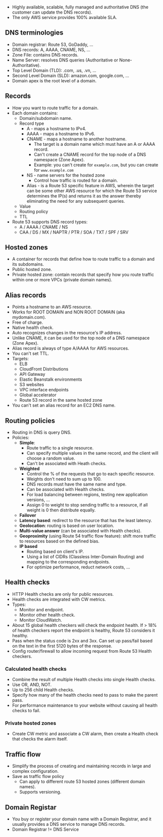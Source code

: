 - Highly available, scalable, fully managed and authoritative DNS (the customer can update the DNS records).
- The only AWS service provides 100% available SLA.
## DNS terminologies
- Domain registrar: Route 53, GoDaddy, ...
- DNS records: A, AAAA, CNAME, NS, ...
- Zone File: contains DNS records.
- Name Server: resolves DNS queries (Authoritative or None-Authoritative).
- Top Level Domain (TLD): .com, .us, .vn, ...
- Second Level Domain (SLD): amazon.com, google.com, ...
- Domain apex is the root level of a domain.
## Records
- How you want to route traffic for a domain.
- Each domain contains:
	- Domain/subdomain name.
	- Record type
		- A - maps a hostname to IPv4.
		- AAAA - maps a hostname to IPv6.
		- CNAME - maps a hostname to another hostname.
			- The target is a domain name which must have an A or AAAA record.
			- Can't create a CNAME record for the top node of a DNS namespace (Zone Apex).
			- Example: you can't create for `example.com`, but you can create for `www.example.com`
		- NS - name servers for the hosted zone
			- Control how traffic is routed for a domain.
		- Alias - is a Route 53 specific feature in AWS, wherein the target can be some other AWS resource for which the Route 53 service determines the IP(s) and returns it as the answer thereby eliminating the need for any subsequent queries.
	- Value
	- Routing policy
	- TTL
- Route 53 supports DNS record types:
	- A / AAAA / CNAME / NS
	- CAA / DS / MX / NAPTR / PTR / SOA / TXT / SPF / SRV
## Hosted zones
- A container for records that define how to route traffic to a domain and its subdomains.
- Public hosted zone.
- Private hosted zone: contain records that specify how you route traffic within one or more VPCs (private domain names).
## Alias records
- Points a hostname to an AWS resource.
- Works for ROOT DOMAIN and NON ROOT DOMAIN (aka mydomain.com).
- Free of charge.
- Native health check.
- Auto recognizes changes in the resource's IP address.
- Unlike CNAME, it can be used for the top node of a DNS namespace (Zone Apex).
- Alias record is always of type A/AAAA for AWS resources.
- You can't set TTL.
- Targets:
	- ELB
	- CloudFront Distributions
	- API Gateway
	- Elastic Beanstalk environments
	- S3 websites
	- VPC interface endpoints
	- Global accelerator
	- Route 53 record in the same hosted zone
- You can't set an alias record for an EC2 DNS name.
## Routing policies
- Routing in DNS is query DNS.
- Policies:
	- **Simple**: 
		- Route traffic to a single resource.
		- Can specify multiple values in the same record, and the client will choose a random value.
		- Can't be associated with Heath checks.
	- **Weighted**
		- Control the % of the requests that go to each specific resource.
		- Weights don't need to sum up to 100.
		- DNS records must have the same name and type.
		- Can be associated with Health checks.
		- For load balancing between regions, testing new application versions, ...
		- Assign 0 to weight to stop sending traffic to a resource, if all weight is 0 then distribute equally.
	- **Failover**
	- **Latency based**: redirect to the resource that has the least latency.
	- **Geolocation**: routing is based on user location.
	- **Multi-value answer** (can be associated with Health checks).
	- **Geoproximity** (using Route 54 traffic flow feature): shift more traffic to resources based on the defined bias.
	- **IP based**
		- Routing based on client's IP.
		- Using a list of CIDRs (Classless Inter-Domain Routing) and mapping to the corresponding endpoints.
		- For optimize performance, reduct network costs, ...
## Health checks
- HTTP Health checks are only for public resources.
- Health checks are integrated with CW metrics.
- Types:
	- Monitor and endpoint.
	- Monitor other health check.
	- Monitor CloudWatch.
- About 15 global health checkers will check the endpoint health. If > 18% of health checkers report the endpoint is healthy, Route 53 considers it healthy.
- Pass when the status code is 2xx and 3xx. Can set up pass/fail based on the text in the first 5120 bytes of the response.
- Config router/firewall to allow incoming request from Route 53 Health checkers.
### Calculated health checks
- Combine the result of multiple Health checks into single Health checks.
- Use OR, AND, NOT.
- Up to 256 child Health checks.
- Specify how many of the health checks need to pass to make the parent pass.
- For performance maintenance to your website without causing all health checks to fail.
### Private hosted zones
- Create CW metric and associate a CW alarm, then create a Health check that checks the alarm itself.
## Traffic flow
- Simplify the process of creating and maintaining records in large and complex configuration.
- Save as traffic flow policy
	- Can apply to different route 53 hosted zones (different domain names).
	- Supports versioning.
## Domain Registar 
- You buy or register your domain name with a Domain Registrar, and it usually provides a DNS service to manage DNS records.
- Domain Registrar != DNS Service